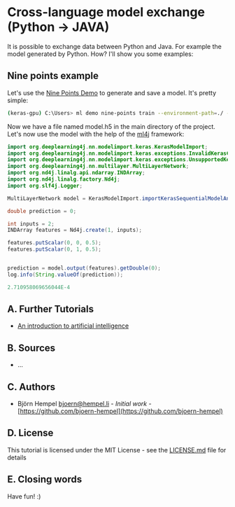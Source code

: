 # Cross-language model exchange (Python → JAVA)

It is possible to exchange data between Python and Java. For example the model generated by Python. How? I'll show you some examples:

## Nine points example

Let's use the [Nine Points Demo](/markdown/demos/nine_points.md) to generate and save a model. It's pretty simple:

```bash
(keras-gpu) C:\Users> ml demo nine-points train --environment-path=./ --model-file=model.h5
```

Now we have a file named model.h5 in the main directory of the project. Let's now use the model with the help of the [ml4j](https://deeplearning4j.org/) framework:

```java
import org.deeplearning4j.nn.modelimport.keras.KerasModelImport;
import org.deeplearning4j.nn.modelimport.keras.exceptions.InvalidKerasConfigurationException;
import org.deeplearning4j.nn.modelimport.keras.exceptions.UnsupportedKerasConfigurationException;
import org.deeplearning4j.nn.multilayer.MultiLayerNetwork;
import org.nd4j.linalg.api.ndarray.INDArray;
import org.nd4j.linalg.factory.Nd4j;
import org.slf4j.Logger;
```

```java
MultiLayerNetwork model = KerasModelImport.importKerasSequentialModelAndWeights(modelPathFull);

double prediction = 0;

int inputs = 2;
INDArray features = Nd4j.create(1, inputs);

features.putScalar(0, 0, 0.5);
features.putScalar(0, 1, 0.5);


prediction = model.output(features).getDouble(0);
log.info(String.valueOf(prediction));
```

```java
2.710958069656044E-4
```

## A. Further Tutorials

* [An introduction to artificial intelligence](https://github.com/friends-of-ai/an-introduction-to-artificial-intelligence)

## B. Sources

* ...

## C. Authors

* Björn Hempel <bjoern@hempel.li> - _Initial work_ - [https://github.com/bjoern-hempel](https://github.com/bjoern-hempel)

## D. License

This tutorial is licensed under the MIT License - see the [LICENSE.md](/LICENSE.md) file for details

## E. Closing words

Have fun! :)

